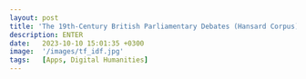 ```yaml
---
layout: post
title: 'The 19th-Century British Parliamentary Debates (Hansard Corpus)'
description: ENTER
date:   2023-10-10 15:01:35 +0300
image:  '/images/tf_idf.jpg'
tags:   [Apps, Digital Humanities]
---
```

